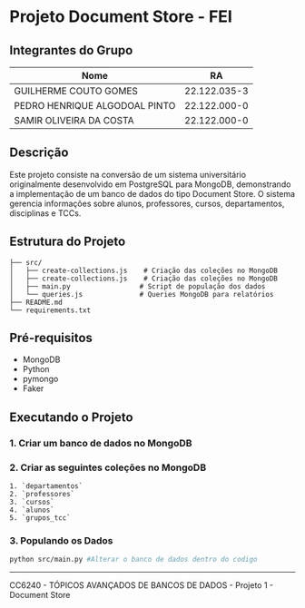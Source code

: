 # Projeto Document Store - FEI 

## Integrantes do Grupo
| Nome                             | RA            |
|---------------------------------|---------------|
| GUILHERME COUTO GOMES           | 22.122.035-3 |
| PEDRO HENRIQUE ALGODOAL PINTO   | 22.122.000-0 |
| SAMIR OLIVEIRA DA COSTA         | 22.122.000-0 |

##  Descrição
Este projeto consiste na conversão de um sistema universitário originalmente desenvolvido em PostgreSQL para MongoDB, demonstrando a implementação de um banco de dados do tipo Document Store. O sistema gerencia informações sobre alunos, professores, cursos, departamentos, disciplinas e TCCs.

##  Estrutura do Projeto
```
├── src/
│   ├── create-collections.js    # Criação das coleções no MongoDB
│   ├── create-collections.js    # Criação das coleções no MongoDB
│   ├── main.py                 # Script de população dos dados
│   └── queries.js              # Queries MongoDB para relatórios
├── README.md
└── requirements.txt
```

##  Pré-requisitos
- MongoDB 
- Python
- pymongo
- Faker

##  Executando o Projeto

### 1. Criar um banco de dados no MongoDB

### 2. Criar as seguintes coleções no MongoDB
    1. `departamentos`
    2. `professores`
    3. `cursos`
    4. `alunos`
    5. `grupos_tcc`
### 3. Populando os Dados
```bash
python src/main.py #Alterar o banco de dados dentro do codigo
```



---
CC6240 - TÓPICOS AVANÇADOS DE BANCOS DE DADOS - Projeto 1 - Document Store 
